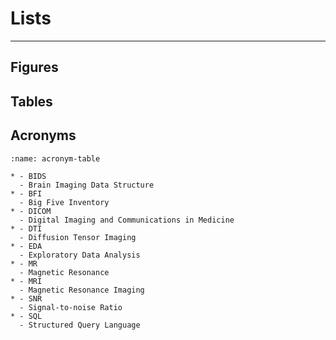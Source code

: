 # Lists

<hr>

## Figures

## Tables

## Acronyms

```{list-table} Acronyms
:name: acronym-table

* - BIDS
  - Brain Imaging Data Structure
* - BFI
  - Big Five Inventory
* - DICOM
  - Digital Imaging and Communications in Medicine
* - DTI
  - Diffusion Tensor Imaging
* - EDA
  - Exploratory Data Analysis
* - MR
  - Magnetic Resonance
* - MRI
  - Magnetic Resonance Imaging
* - SNR
  - Signal-to-noise Ratio
* - SQL
  - Structured Query Language
```